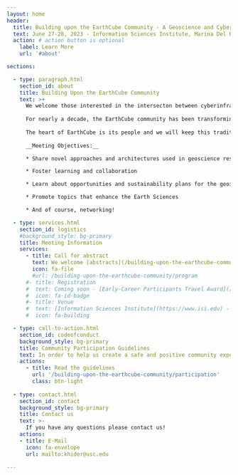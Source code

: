 ```yaml
---
layout: home
header:
  title: Building upon the EarthCube Community - A Geoscience and Cyberinfrastructure Workshop
  text: June 27-28, 2023 - Information Sciences Institute, Marina Del Rey (Los Angeles)
  action: # action button is optional
    label: Learn More
    url: '#about'

sections:

  - type: paragraph.html
    section_id: about
    title: Building Upon the EarthCube Community
    text: >+
      We welcome those interested in the intersecton between cyberinfrastructure and geoscieces to join us in Marina Del Rey, CA on June 27-28 2023.  
        
      For nearly a decade, the EarthCube community has been transforming the conduct of geosciences research by developing and maintaining a well-connected and facile environment that improves access, sharing, visualization, and analysis of data and related resources to foster a better understanding of our complex and changing planet. This workshop builds on previous Annual Meetings, allowing the community to catalize around new opportunities at the frontier of geosciences and cyberinfrastructure.   
        
      The heart of EarthCube is its people and we will keep this tradition. We would like to extend a warm welcome to early-career scientists starting their career at the intersection of these exciting fields. Whether you have been engaged in EarthCube or not, we welcome contributions from everyone who shares our interests and wants to contribute in a healthy and constructive manner within our community. [Community Participation Guidelines](#codeofconduct).  
        
      __Meeting Objectives:__

      * Share novel approaches and architectures used in geoscience research

      * Foster learning and collaboration

      * Learn about opportunities and sustainability plans for the geoinformatics community

      * Promote topics that enhance the Earth Sciences

      * And of course, networking!

  - type: services.html
    section_id: logistics
    #background_style: bg-primary
    title: Meeting Information
    services:
      - title: Call for abstract
        text: We welcome [abstracts](/building-upon-the-earthcube-community/program) for posters, oral presentations, demonstrications (including notebooks), working sessions.
        icon: fa-file
        #url: /building-upon-the-earthcube-community/program
      #- title: Registration
      #  text: Coming soon - [Early-Career Participants Travel Award](/building-upon-the-earthcube-community/registation#travelawards)
      #  icon: fa-id-badge
      #- title: Venue
      #  text: [Information Sciences Institute](https://www.isi.edu) - 4676 Admiralty Way, Marina Del Rey, CA 90292
      #  icon: fa-building

  - type: call-to-action.html
    section_id: codeofconduct
    background_style: bg-primary
    title: Community Participation Guidelines
    text: In order to help us create a safe and positive community experience we have adopted community partcipation guidelines. We require all participants to this workshop to agree and adhere to these guidelines. 
    actions: 
      - title: Read the guidelines
        url: '/building-upon-the-earthcube-community/participation'
        class: btn-light
  
  - type: contact.html
    section_id: contact
    background_style: bg-primary
    title: Contact us
    text: >-
      If you have any questions please contact us!
    actions:
    - title: E-Mail
      icon: fa-envelope
      url: mailto:khider@usc.edu

---
```


